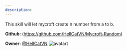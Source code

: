 ```yaml
---
description: 
---
```

This skill will let mycroft create n number from a to b.

**Github:** (https://github.com/HellCatVN/Mycroft-Random)

**Owner:** [@HellCatVN](https://github.com/HellCatVN) ![avatart](https://avatars3.githubusercontent.com/u/17523567?v=4)

